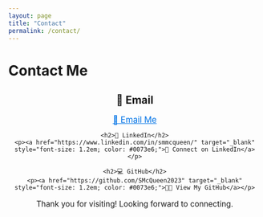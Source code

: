 ```yaml
---
layout: page
title: "Contact"
permalink: /contact/
---
```


# Contact Me

<div style="text-align: center;">
    <h2>📧 Email</h2>
    <p><a href="mailto:scottmcqueen2023@gmail.com" style="font-size: 1.2em; color: #0073e6;">💌 Email Me</a></p>
    
    <h2>💼 LinkedIn</h2>
    <p><a href="https://www.linkedin.com/in/smmcqueen/" target="_blank" style="font-size: 1.2em; color: #0073e6;">🔗 Connect on LinkedIn</a></p>
    
    <h2>💻 GitHub</h2>
    <p><a href="https://github.com/SMcQueen2023" target="_blank" style="font-size: 1.2em; color: #0073e6;">👨‍💻 View My GitHub</a></p>
</div>

<p style="text-align: center; font-size: 1.1em;">Thank you for visiting! Looking forward to connecting.</p>
